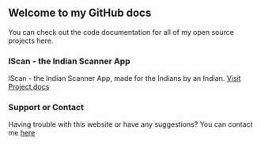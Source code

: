 ## Welcome to my GitHub docs
You can check out the code documentation for all of my open source projects here.

### IScan - the Indian Scanner App
IScan - the Indian Scanner App, made for the Indians by an Indian.
[Visit Project docs](/IScan) 
### Support or Contact

Having trouble with this website or have any suggestions? You can contact me [here](/contact.md)

